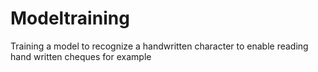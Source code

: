 # Modeltraining
Training a model to recognize a handwritten character to enable reading hand written cheques for example
